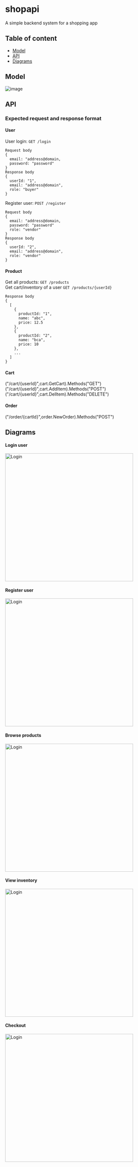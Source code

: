 # shopapi
A simple backend system for a shopping app

## Table of content
- [Model](https://github.com/BerIincat/shopapi#model)
- [API](https://github.com/BerIincat/shopapi#api)
- [Diagrams](https://github.com/BerIincat/shopapi#diagrams)

## Model
![image](https://user-images.githubusercontent.com/84314071/171119893-c8294090-fbf4-4b45-9556-424f6332f809.png)



## API
### Expected request and response format
#### User<br/>
User login: ```GET /login```
```
Request body
{
  email: "address@domain,
  password: "password"
}
Response body
{
  userId: "1",
  email: "address@domain",
  role: "buyer"
}
```

Register user: ```POST /register```
```
Request body
{
  email: "address@domain,
  password: "password"
  role: "vendor"
}
Response body
{
  userId: "2",
  email: "address@domain",
  role: "vendor"
}
```
#### Product
Get all products: ```GET /products```<br/>
Get cart/inventory of a user ```GET /products/{userId}```

```
Response body
{
  [
    {
      productId: "1",
      name: "abc",
      price: 12.5
    },
    {
      productId: "2",
      name: "bca",
      price: 10
    },
    ...
  ]
}
```

#### Cart
("/cart/{userId}",cart.GetCart).Methods("GET")<br/>
("/cart/{userId}",cart.AddItem).Methods("POST")<br/>
("/cart/{userId}",cart.DelItem).Methods("DELETE")<br/>
#### Order
("/order/{cartId}",order.NewOrder).Methods("POST")<br/>

## Diagrams
#### Login user
<img width="412" alt="Login" src="https://user-images.githubusercontent.com/84314071/171130586-5f1a6898-3f89-46e3-aa00-a395013de447.png"><br/>

#### Register user
<img width="412" alt="Login" src="https://user-images.githubusercontent.com/84314071/171130267-31cb488a-edb9-4a53-a2dd-02dc088ac879.png"><br/>

#### Browse products
<img width="412" alt="Login" src="https://user-images.githubusercontent.com/84314071/171128621-ed4bced2-38d2-45cb-b5ba-db7033cb8a1c.jpg"><br/>

#### View inventory
<img width="412" alt="Login" src="https://user-images.githubusercontent.com/84314071/171128690-d7d0e43a-3e96-44cd-be69-34bb6efa7247.jpg"><br/>

#### Checkout
<img width="412" alt="Login" src="https://user-images.githubusercontent.com/84314071/171128769-ce038948-408e-465c-83a2-e85a54e36a01.jpg"><br/>



